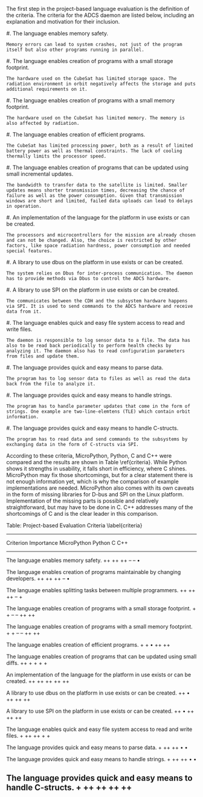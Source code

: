 The first step in the project-based language evaluation is the definition of the criteria. The criteria for the ADCS daemon are listed below, including an explanation and motivation for their inclusion.

#. The language enables memory safety.

    Memory errors can lead to system crashes, not just of the program itself but also other programs running in parallel.

#. The language enables creation of programs with a small storage footprint.

    The hardware used on the CubeSat has limited storage space. The radiation environment in orbit negatively affects the storage and puts additional requirements on it.

#. The language enables creation of programs with a small memory footprint.

    The hardware used on the CubeSat has limited memory. The memory is also affected by radiation.

#. The language enables creation of efficient programs.

    The CubeSat has limited processing power, both as a result of limited battery power as well as thermal constraints. The lack of cooling thermally limits the processor speed.

#. The language enables creation of programs that can be updated using small incremental updates.

    The bandwidth to transfer data to the satellite is limited. Smaller updates means shorter transmission times, decreasing the chance of failure as well as the power consumption. Given that transmission windows are short and limited, failed data uploads can lead to delays in operation.

#. An implementation of the language for the platform in use exists or can be created.

    The processors and microcontrollers for the mission are already chosen and can not be changed. Also, the choice is restricted by other factors, like space radiation hardness, power consumption and needed special features.

#. A library to use dbus on the platform in use exists or can be created.

    The system relies on Dbus for inter-process communication. The daemon has to provide methods via Dbus to control the ADCS hardware.

#. A library to use SPI on the platform in use exists or can be created.

    The communicates between the CDH and the subsystem hardware happens via SPI. It is used to send commands to the ADCS hardware and receive data from it.

#. The language enables quick and easy file system access to read and write files.

    The daemon is responsible to log sensor data to a file. The data has also to be read back periodically to perform health checks by analyzing it. The daemon also has to read configuration parameters from files and update them.

#. The language provides quick and easy means to parse data.

    The program has to log sensor data to files as well as read the data back from the file to analyze it.

#. The language provides quick and easy means to handle strings.

    The program has to handle parameter updates that come in the form of strings. One example are two-line-elemtens (TLE) which contain orbit information.

#. The language provides quick and easy means to handle C-structs.

    The program has to read data and send commands to the subsystems by exchanging data in the form of C-structs via SPI.

According to these criteria, MicroPython, Python, C and C++ were compared and the results are shown in Table \\ref{criteria}. While Python shows it strengths in usability, it falls short in efficiency, where C shines. MicroPython may fix those shortcomings, but for a clear statement there is not enough information yet, which is why the comparison of example implementations are needed. MicroPython also comes with its own caveats in the form of missing libraries for D-bus and SPI on the Linux platform. Implementation of the missing parts is possible and relatively straightforward, but may have to be done in C. C++ addresses many of the shortcomings of C and is the clear leader in this comparison.

Table: Project-based Evaluation Criteria \\label{criteria}

------------------------------------------------------------------------------------------------------------------------------------
Criterion                                                                             Importance   MicroPython   Python    C    C++
------------------------------------------------------------------------------------ ------------ ------------- -------- ----- -----
The language enables memory safety.                                                       ++           ++          ++     – –    •  

The language enables creation of programs maintainable by changing developers.            ++           ++          ++      –     •  


The language enables splitting tasks between multiple programmers.                        ++           ++          ++      –     +  

The language enables creation of programs with a small storage footprint.                 +             +         – –     ++    ++  

The language enables creation of programs with a small memory footprint.                  +             +         – –     ++    ++  

The language enables creation of efficient programs.                                      +             +          •      ++    ++  

The language enables creation of programs that can be updated using small diffs.          ++            +          +       +     +  

An implementation of the language for the platform in use exists or can be created.       ++           ++          ++     ++    ++  

A library to use dbus on the platform in use exists or can be created.                    ++            •          ++     ++    ++  

A library to use SPI on the platform in use exists or can be created.                     ++            •          ++     ++    ++  

The language enables quick and easy file system access to read and write files.           +            ++          ++      +     +  

The language provides quick and easy means to parse data.                                 +            ++          ++      •     •  

The language provides quick and easy means to handle strings.                             +            ++          ++      •     •  

The language provides quick and easy means to handle C-structs.                           +            ++          ++     ++    ++  
------------------------------------------------------------------------------------------------------------------------------------

